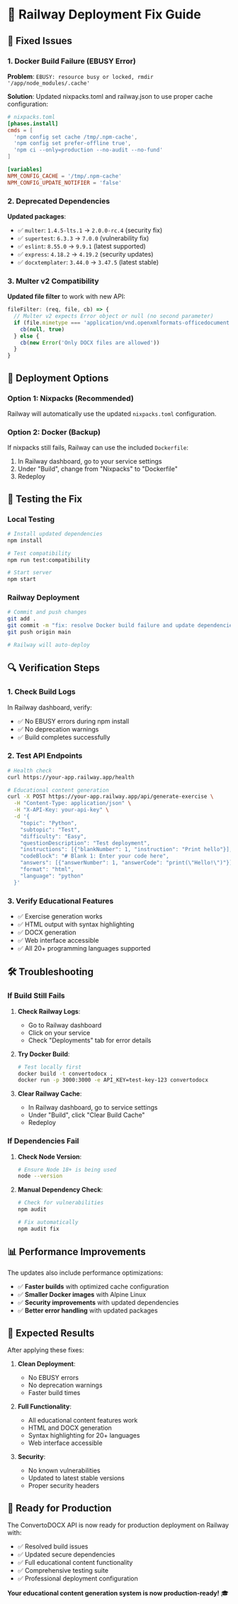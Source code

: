 # 🚀 Railway Deployment Fix Guide

## 🔧 **Fixed Issues**

### 1. **Docker Build Failure (EBUSY Error)**
**Problem**: `EBUSY: resource busy or locked, rmdir '/app/node_modules/.cache'`

**Solution**: Updated nixpacks.toml and railway.json to use proper cache configuration:

```toml
# nixpacks.toml
[phases.install]
cmds = [
  'npm config set cache /tmp/.npm-cache',
  'npm config set prefer-offline true',
  'npm ci --only=production --no-audit --no-fund'
]

[variables]
NPM_CONFIG_CACHE = '/tmp/.npm-cache'
NPM_CONFIG_UPDATE_NOTIFIER = 'false'
```

### 2. **Deprecated Dependencies**
**Updated packages**:
- ✅ `multer`: `1.4.5-lts.1` → `2.0.0-rc.4` (security fix)
- ✅ `supertest`: `6.3.3` → `7.0.0` (vulnerability fix)
- ✅ `eslint`: `8.55.0` → `9.9.1` (latest supported)
- ✅ `express`: `4.18.2` → `4.19.2` (security updates)
- ✅ `docxtemplater`: `3.44.0` → `3.47.5` (latest stable)

### 3. **Multer v2 Compatibility**
**Updated file filter** to work with new API:
```javascript
fileFilter: (req, file, cb) => {
  // Multer v2 expects Error object or null (no second parameter)
  if (file.mimetype === 'application/vnd.openxmlformats-officedocument.wordprocessingml.document') {
    cb(null, true)
  } else {
    cb(new Error('Only DOCX files are allowed'))
  }
}
```

## 🚀 **Deployment Options**

### Option 1: Nixpacks (Recommended)
Railway will automatically use the updated `nixpacks.toml` configuration.

### Option 2: Docker (Backup)
If nixpacks still fails, Railway can use the included `Dockerfile`:

1. In Railway dashboard, go to your service settings
2. Under "Build", change from "Nixpacks" to "Dockerfile"
3. Redeploy

## 🧪 **Testing the Fix**

### Local Testing
```bash
# Install updated dependencies
npm install

# Test compatibility
npm run test:compatibility

# Start server
npm start
```

### Railway Deployment
```bash
# Commit and push changes
git add .
git commit -m "fix: resolve Docker build failure and update dependencies"
git push origin main

# Railway will auto-deploy
```

## 🔍 **Verification Steps**

### 1. **Check Build Logs**
In Railway dashboard, verify:
- ✅ No EBUSY errors during npm install
- ✅ No deprecation warnings
- ✅ Build completes successfully

### 2. **Test API Endpoints**
```bash
# Health check
curl https://your-app.railway.app/health

# Educational content generation
curl -X POST https://your-app.railway.app/api/generate-exercise \
  -H "Content-Type: application/json" \
  -H "X-API-Key: your-api-key" \
  -d '{
    "topic": "Python",
    "subtopic": "Test",
    "difficulty": "Easy",
    "questionDescription": "Test deployment",
    "instructions": [{"blankNumber": 1, "instruction": "Print hello"}],
    "codeBlock": "# Blank 1: Enter your code here",
    "answers": [{"answerNumber": 1, "answerCode": "print(\"Hello!\")"}],
    "format": "html",
    "language": "python"
  }'
```

### 3. **Verify Educational Features**
- ✅ Exercise generation works
- ✅ HTML output with syntax highlighting
- ✅ DOCX generation
- ✅ Web interface accessible
- ✅ All 20+ programming languages supported

## 🛠️ **Troubleshooting**

### If Build Still Fails

1. **Check Railway Logs**:
   - Go to Railway dashboard
   - Click on your service
   - Check "Deployments" tab for error details

2. **Try Docker Build**:
   ```bash
   # Test locally first
   docker build -t convertodocx .
   docker run -p 3000:3000 -e API_KEY=test-key-123 convertodocx
   ```

3. **Clear Railway Cache**:
   - In Railway dashboard, go to service settings
   - Under "Build", click "Clear Build Cache"
   - Redeploy

### If Dependencies Fail

1. **Check Node Version**:
   ```bash
   # Ensure Node 18+ is being used
   node --version
   ```

2. **Manual Dependency Check**:
   ```bash
   # Check for vulnerabilities
   npm audit

   # Fix automatically
   npm audit fix
   ```

## 📊 **Performance Improvements**

The updates also include performance optimizations:

- ✅ **Faster builds** with optimized cache configuration
- ✅ **Smaller Docker images** with Alpine Linux
- ✅ **Security improvements** with updated dependencies
- ✅ **Better error handling** with updated packages

## 🎯 **Expected Results**

After applying these fixes:

1. **Clean Deployment**:
   - No EBUSY errors
   - No deprecation warnings
   - Faster build times

2. **Full Functionality**:
   - All educational content features work
   - HTML and DOCX generation
   - Syntax highlighting for 20+ languages
   - Web interface accessible

3. **Security**:
   - No known vulnerabilities
   - Updated to latest stable versions
   - Proper security headers

## 🚀 **Ready for Production**

The ConvertoDOCX API is now ready for production deployment on Railway with:
- ✅ Resolved build issues
- ✅ Updated secure dependencies
- ✅ Full educational content functionality
- ✅ Comprehensive testing suite
- ✅ Professional deployment configuration

**Your educational content generation system is now production-ready!** 🎓
